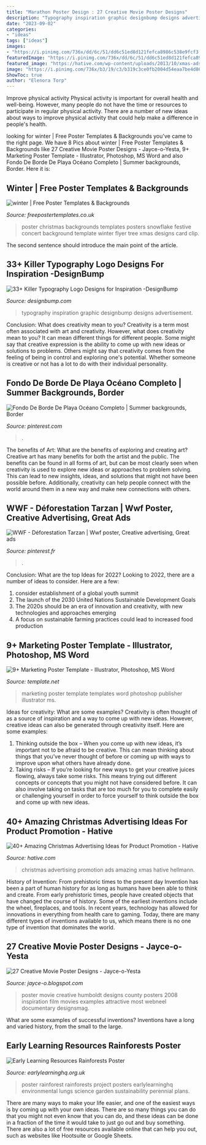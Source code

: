 ```yaml
---
title: "Marathon Poster Design : 27 Creative Movie Poster Designs"
description: "Typography inspiration graphic designbump designs advertisement"
date: "2023-09-02"
categories:
- "ideas"
tags: ["ideas"]
images:
- "https://i.pinimg.com/736x/dd/6c/51/dd6c51ed8d121fefca8986c538e9fcf3.jpg"
featuredImage: "https://i.pinimg.com/736x/dd/6c/51/dd6c51ed8d121fefca8986c538e9fcf3.jpg"
featured_image: "https://hative.com/wp-content/uploads/2013/10/xmas-ads/m-m-christmas-ads-10.jpg"
image: "https://i.pinimg.com/736x/b3/19/c3/b319c3ce0fb2004d54eaa7be4d86e65c--square-kilometer-creative-advertising.jpg"
ShowToc: true
author: "Elenora Torp"
---
```



Improve physical activity
Physical activity is important for overall health and well-being. However, many people do not have the time or resources to participate in regular physical activity. There are a number of new ideas about ways to improve physical activity that could help make a difference in people's health.

	

		
looking for winter | Free Poster Templates &amp; Backgrounds you've came to the right page. We have 8 Pics about winter | Free Poster Templates &amp; Backgrounds like 27 Creative Movie Poster Designs - Jayce-o-Yesta, 9+ Marketing Poster Template - Illustrator, Photoshop, MS Word and also Fondo De Borde De Playa Océano Completo | Summer backgrounds, Border. Here it is:
		
    
## Winter | Free Poster Templates &amp; Backgrounds

<img loading=lazy src="http://www.freepostertemplates.co.uk/wp-content/previews/poster-background-snowflakes1.jpg" onerror="this.onerror=null;this.src='https://tse1.mm.bing.net/th?id=OIP.IjjUTWNuhSm5k5hAkT2pnQHaKa&amp;pid=15.1';" alt="winter | Free Poster Templates &amp; Backgrounds">

_Source: freepostertemplates.co.uk_

>poster christmas backgrounds templates posters snowflake festive concert background template winter flyer tree xmas designs card clip. 

	

The second sentence should introduce the main point of the article.

    
## 33+ Killer Typography Logo Designs For Inspiration -DesignBump

<img loading=lazy src="https://designbump.com/wp-content/uploads/2013/05/logo-design-typography-inspiration-graphic-design-021.jpg" onerror="this.onerror=null;this.src='https://tse4.mm.bing.net/th?id=OIP.I9W1rzKC3LyvrkwWvFILuAHaJ4&amp;pid=15.1';" alt="33+ Killer Typography Logo Designs for Inspiration -DesignBump">

_Source: designbump.com_

>typography inspiration graphic designbump designs advertisement. 

	

Conclusion: What does creativity mean to you?
Creativity is a term most often associated with art and creativity. However, what does creativity mean to you? It can mean different things for different people. Some might say that creative expression is the ability to come up with new ideas or solutions to problems. Others might say that creativity comes from the feeling of being in control and exploring one's potential. Whether someone is creative or not has a lot to do with their individual personality.

    
## Fondo De Borde De Playa Océano Completo | Summer Backgrounds, Border

<img loading=lazy src="https://i.pinimg.com/736x/dd/6c/51/dd6c51ed8d121fefca8986c538e9fcf3.jpg" onerror="this.onerror=null;this.src='https://tse2.mm.bing.net/th?id=OIP.0T_zj5fCm4yKa4CggBjwTwHaJ5&amp;pid=15.1';" alt="Fondo De Borde De Playa Océano Completo | Summer backgrounds, Border">

_Source: pinterest.com_

>. 

	

The benefits of Art: What are the benefits of exploring and creating art?
Creative art has many benefits for both the artist and the public. The benefits can be found in all forms of art, but can be most clearly seen when creativity is used to explore new ideas or approaches to problem solving. This can lead to new insights, ideas, and solutions that might not have been possible before. Additionally, creativity can help people connect with the world around them in a new way and make new connections with others.

    
## WWF - Déforestation Tarzan | Wwf Poster, Creative Advertising, Great Ads

<img loading=lazy src="https://i.pinimg.com/736x/b3/19/c3/b319c3ce0fb2004d54eaa7be4d86e65c--square-kilometer-creative-advertising.jpg" onerror="this.onerror=null;this.src='https://tse2.mm.bing.net/th?id=OIP.pfXiTyNOaBH9JZJUEfZ4-AEsDT&amp;pid=15.1';" alt="WWF - Déforestation Tarzan | Wwf poster, Creative advertising, Great ads">

_Source: pinterest.fr_

>. 

	

Conclusion: What are the top Ideas for 2022?
Looking to 2022, there are a number of ideas to consider. Here are a few: 
1. consider establishment of a global youth summit 
2. The launch of the 2030 United Nations Sustainable Development Goals 
3. The 2020s should be an era of innovation and creativity, with new technologies and approaches emerging 
4. A focus on sustainable farming practices could lead to increased food production 

    
## 9+ Marketing Poster Template - Illustrator, Photoshop, MS Word

<img loading=lazy src="https://images.template.net/wp-content/uploads/2019/05/marketing_design.jpg" onerror="this.onerror=null;this.src='https://tse4.mm.bing.net/th?id=OIP.Vx-UyS1QeG2KfUT64yNffgHaLS&amp;pid=15.1';" alt="9+ Marketing Poster Template - Illustrator, Photoshop, MS Word">

_Source: template.net_

>marketing poster template templates word photoshop publisher illustrator ms. 

	

Ideas for creativity: What are some examples?
Creativity is often thought of as a source of inspiration and a way to come up with new ideas. However, creative ideas can also be generated through creativity itself. Here are some examples: 
1. Thinking outside the box – When you come up with new ideas, it’s important not to be afraid to be creative. This can mean thinking about things that you’ve never thought of before or coming up with ways to improve upon what others have already done. 
2. Taking risks – If you’re looking for new ways to get your creative juices flowing, always take some risks. This means trying out different concepts or concepts that you might not have considered before. It can also involve taking on tasks that are too much for you to complete easily or challenging yourself in order to force yourself to think outside the box and come up with new ideas.

    
## 40+ Amazing Christmas Advertising Ideas For Product Promotion - Hative

<img loading=lazy src="https://hative.com/wp-content/uploads/2013/10/xmas-ads/m-m-christmas-ads-10.jpg" onerror="this.onerror=null;this.src='https://tse2.mm.bing.net/th?id=OIP.0SNYLQPh_A1bUEFy5FX9oQHaKC&amp;pid=15.1';" alt="40+ Amazing Christmas Advertising Ideas for Product Promotion - Hative">

_Source: hative.com_

>christmas advertising promotion ads amazing xmas hative hellmann. 

	

History of Invention: From prehistoric times to the present day
Invention has been a part of human history for as long as humans have been able to think and create. From early prehistoric times, people have created objects that have changed the course of history. Some of the earliest inventions include the wheel, fireplaces, and tools. In recent years, technology has allowed for innovations in everything from health care to gaming. Today, there are many different types of inventions available to us, which means there is no one type of invention that dominates the world.

    
## 27 Creative Movie Poster Designs - Jayce-o-Yesta

<img loading=lazy src="http://2.bp.blogspot.com/-cuXUkliA8yM/TnRjUaBF2pI/AAAAAAAACpk/-HOT1JZb4bU/s1600/humboldt-county.jpg" onerror="this.onerror=null;this.src='https://tse4.mm.bing.net/th?id=OIP.wR925UWihyBHlagAfpWSbAHaK9&amp;pid=15.1';" alt="27 Creative Movie Poster Designs - Jayce-o-Yesta">

_Source: jayce-o.blogspot.com_

>poster movie creative humboldt designs county posters 2008 inspiration film movies examples attractive most webneel documentary designsmag. 

	

What are some examples of successful inventions?
Inventions have a long and varied history, from the small to the large.

    
## Early Learning Resources Rainforests Poster

<img loading=lazy src="https://www.earlylearninghq.org.uk/wp-content/uploads/2012/02/deforestationposter-PREV.jpg" onerror="this.onerror=null;this.src='https://tse2.mm.bing.net/th?id=OIP.zEeEQil2OQLuxJk3XEw3mQAAAA&amp;pid=15.1';" alt="Early Learning Resources Rainforests Poster">

_Source: earlylearninghq.org.uk_

>poster rainforest rainforests project posters earlylearninghq environmental lungs science garden sustainability perennial plans. 

	

There are many ways to make your life easier, and one of the easiest ways is by coming up with your own ideas. There are so many things you can do that you might not even know that you can do, and these ideas can be done in a fraction of the time it would take to just go out and buy something. There are also a lot of free resources available online that can help you out, such as websites like Hootsuite or Google Sheets.

